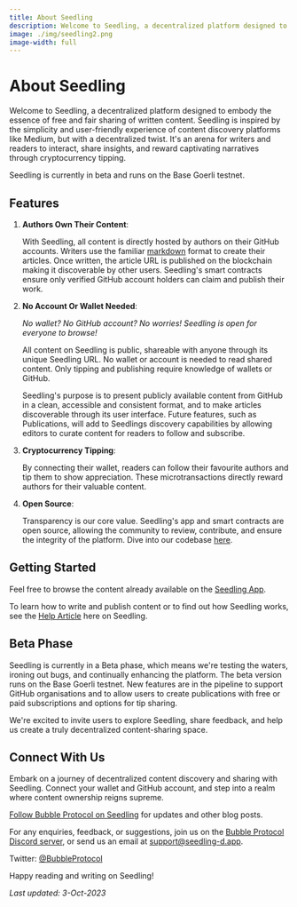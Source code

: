 ```yaml
---
title: About Seedling
description: Welcome to Seedling, a decentralized platform designed to embody the essence of free and fair sharing of written content. Seedling is inspired by the simplicity and user-friendly experience of content discovery platforms like Medium, but with a decentralized twist.
image: ./img/seedling2.png
image-width: full
---
```

# About Seedling

Welcome to Seedling, a decentralized platform designed to embody the essence of free and fair sharing of written content. Seedling is inspired by the simplicity and user-friendly experience of content discovery platforms like Medium, but with a decentralized twist. It's an arena for writers and readers to interact, share insights, and reward captivating narratives through cryptocurrency tipping.

Seedling is currently in beta and runs on the Base Goerli testnet.

## Features

1. **Authors Own Their Content**: 
   
   With Seedling, all content is directly hosted by authors on their GitHub accounts. Writers use the familiar [markdown](https://docs.github.com/en/get-started/writing-on-github/getting-started-with-writing-and-formatting-on-github/basic-writing-and-formatting-syntax) format to create their articles. Once written, the article URL is published on the blockchain making it discoverable by other users.  Seedling's smart contracts ensure only verified GitHub account holders can claim and publish their work.

2. **No Account Or Wallet Needed**: 

   *No wallet?  No GitHub account? No worries! Seedling is open for everyone to browse!* 
   
   All content on Seedling is public, shareable with anyone through its unique Seedling URL.  No wallet or account is needed to read shared content. Only tipping and publishing require knowledge of wallets or GitHub.
   
   Seedling's purpose is to present publicly available content from GitHub in a clean, accessible and consistent format, and to make articles discoverable through its user interface.  Future features, such as Publications, will add to Seedlings discovery capabilities by allowing editors to curate content for readers to follow and subscribe.

3. **Cryptocurrency Tipping**:
  
   By connecting their wallet, readers can follow their favourite authors and tip them to show appreciation.  These microtransactions directly reward authors for their valuable content.

4. **Open Source**:

   Transparency is our core value. Seedling's app and smart contracts are open source, allowing the community to review, contribute, and ensure the integrity of the platform. Dive into our codebase [here](https://github.com/Bubble-Protocol/seedling).

## Getting Started

Feel free to browse the content already available on the [Seedling App](https://seedling-d.app).

To learn how to write and publish content or to find out how Seedling works, see the [Help Article](https://seedling-d.app/article/0xe190ea61cd19683e4b18fac89d2511de737dab598c6b7853531c94aa05a5119b) here on Seedling.

## Beta Phase

Seedling is currently in a Beta phase, which means we're testing the waters, ironing out bugs, and continually enhancing the platform. The beta version runs on the Base Goerli testnet. New features are in the pipeline to support GitHub organisations and to allow users to create publications with free or paid subscriptions and options for tip sharing.

We're excited to invite users to explore Seedling, share feedback, and help us create a truly decentralized content-sharing space.

## Connect With Us

Embark on a journey of decentralized content discovery and sharing with Seedling. Connect your wallet and GitHub account, and step into a realm where content ownership reigns supreme.

[Follow Bubble Protocol on Seedling](https://seedling-d.app/user/github/Bubble-Protocol) for updates and other blog posts.

For any enquiries, feedback, or suggestions, join us on the [Bubble Protocol Discord server](https://discord.gg/sSnvK5C), or send us an email at support@seedling-d.app.

Twitter: [@BubbleProtocol](https://twitter.com/BubbleProtocol)

Happy reading and writing on Seedling!

_Last updated: 3-Oct-2023_





